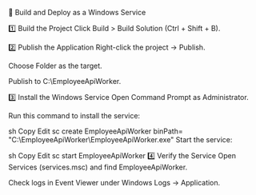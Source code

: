 📌 Build and Deploy as a Windows Service

1️⃣ Build the Project
Click Build > Build Solution (Ctrl + Shift + B).

2️⃣ Publish the Application
Right-click the project → Publish.

Choose Folder as the target.

Publish to C:\EmployeeApiWorker.

3️⃣ Install the Windows Service
Open Command Prompt as Administrator.

Run this command to install the service:

sh
Copy
Edit
sc create EmployeeApiWorker binPath= "C:\EmployeeApiWorker\EmployeeApiWorker.exe"
Start the service:

sh
Copy
Edit
sc start EmployeeApiWorker
4️⃣ Verify the Service
Open Services (services.msc) and find EmployeeApiWorker.

Check logs in Event Viewer under Windows Logs → Application.
